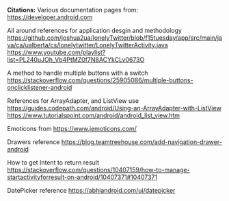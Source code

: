 **Citations:**
Various documentation pages from: https://developer.android.com

All around references for application desgin and methodology
https://github.com/joshua2ua/lonelyTwitter/blob/f15tuesday/app/src/main/java/ca/ualberta/cs/lonelytwitter/LonelyTwitterActivity.java
https://www.youtube.com/playlist?list=PL240uJOh_Vb4PtMZ0f7N8ACYkCLv0673O

A method to handle multiple buttons with a switch
https://stackoverflow.com/questions/25905086/multiple-buttons-onclicklistener-android

References for ArrayAdapter, and ListView use
https://guides.codepath.com/android/Using-an-ArrayAdapter-with-ListView
https://www.tutorialspoint.com/android/android_list_view.htm

Emoticons from
https://www.jemoticons.com/


Drawers reference
https://blog.teamtreehouse.com/add-navigation-drawer-android

How to get Intent to return result
https://stackoverflow.com/questions/10407159/how-to-manage-startactivityforresult-on-android/10407371#10407371


DatePicker reference
https://abhiandroid.com/ui/datepicker



